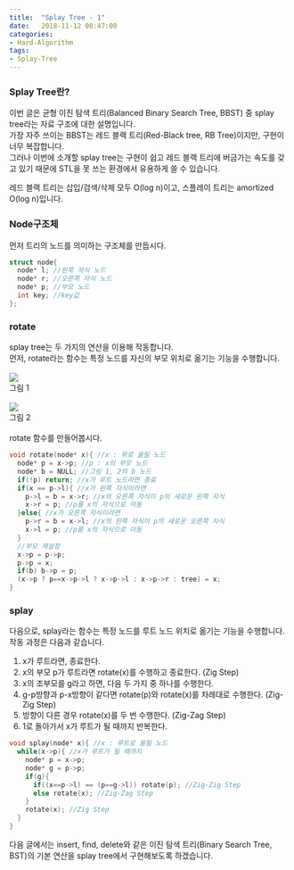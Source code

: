 ```yaml
---
title:  "Splay Tree - 1"
date:   2018-11-12 00:47:00
categories:
- Hard-Algorithm
tags:
- Splay-Tree
---
```


### Splay Tree란?
이번 글은 균형 이진 탐색 트리(Balanced Binary Search Tree, BBST) 중 splay tree라는 자료 구조에 대한 설명입니다.<br>
가장 자주 쓰이는 BBST는 레드 블랙 트리(Red-Black tree, RB Tree)이지만, 구현이 너무 복잡합니다.<br>
그러나 이번에 소개할 splay tree는 구현이 쉽고 레드 블랙 트리에 버금가는 속도를 갖고 있기 때문에 STL을 못 쓰는 환경에서 유용하게 쓸 수 있습니다.<br>

레드 블랙 트리는 삽입/검색/삭제 모두 O(log n)이고, 스플레이 트리는 amortized O(log n)입니다.

### Node구조체
먼저 트리의 노드를 의미하는 구조체를 만듭시다.
```cpp
struct node{
  node* l; //왼쪽 자식 노드
  node* r; //오른쪽 자식 노드
  node* p; //부모 노드
  int key; //key값
};
```

### rotate
splay tree는 두 가지의 연산을 이용해 작동합니다.<br>
먼저, rotate라는 함수는 특정 노드를 자신의 부모 위치로 옮기는 기능을 수행합니다.<br><br>
<img src = "https://i.imgur.com/35c0G8k.png"><br>그림 1<br><br>
<img src = "https://i.imgur.com/9OHbrUr.png"><br>그림 2<br><br>
rotate 함수를 만들어봅시다.<br>
```cpp
void rotate(node* x){ //x : 위로 올릴 노드
  node* p = x->p; //p : x의 부모 노드
  node* b = NULL; //그림 1, 2의 b 노드
  if(!p) return; //x가 루트 노드라면 종료
  if(x == p->l){ //x가 왼쪽 자식이라면
    p->l = b = x->r; //x의 오른쪽 자식이 p의 새로운 왼쪽 자식
    x->r = p; //p를 x의 자식으로 이동
  }else{ //x가 오른쪽 자식이라면
    p->r = b = x->l; //x의 왼쪽 자식이 p의 새로운 오른쪽 자식
    x->l = p; //p를 x의 자식으로 이동
  }
  //부모 재설정
  x->p = p->p;
  p->p = x;
  if(b) b->p = p;
  (x->p ? p==x->p->l ? x->p->l : x->p->r : tree) = x;
}
```

### splay
다음으로, splay라는 함수는 특정 노드를 루트 노드 위치로 옮기는 기능을 수행합니다. 작동 과정은 다음과 같습니다.
1. x가 루트라면, 종료한다.
2. x의 부모 p가 루트라면 rotate(x)를 수행하고 종료한다. (Zig Step)
3. x의 조부모를 g라고 하면, 다음 두 가지 중 하나를 수행한다.
  1. g-p방향과 p-x방향이 같다면 rotate(p)와 rotate(x)를 차례대로 수행한다. (Zig-Zig Step)
  2. 방향이 다른 경우 rotate(x)를 두 번 수행한다. (Zig-Zag Step)
4. 1로 돌아가서 x가 루트가 될 때까지 반복한다.

```cpp
void splay(node* x){ //x : 루트로 올릴 노드
  while(x->p){ //x가 루트가 될 때까지
    node* p = x->p;
    node* g = p->p;
    if(g){
      if((x==p->l) == (p==g->l)) rotate(p); //Zig-Zig Step
      else rotate(x); //Zig-Zag Step
    }
    rotate(x); //Zig Step
  }
}
```

다음 글에서는 insert, find, delete와 같은 이진 탐색 트리(Binary Search Tree, BST)의 기본 연산을 splay tree에서 구현해보도록 하겠습니다.
